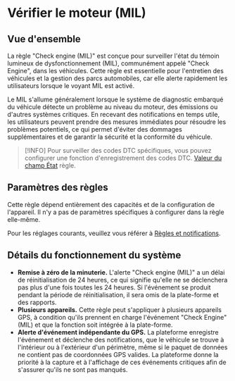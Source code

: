 # Vérifier le moteur (MIL)

## Vue d'ensemble

La règle "Check engine (MIL)" est conçue pour surveiller l'état du témoin lumineux de dysfonctionnement (MIL), communément appelé "Check Engine", dans les véhicules. Cette règle est essentielle pour l'entretien des véhicules et la gestion des parcs automobiles, car elle alerte rapidement les utilisateurs lorsque le voyant MIL est activé.

Le MIL s'allume généralement lorsque le système de diagnostic embarqué du véhicule détecte un problème au niveau du moteur, des émissions ou d'autres systèmes critiques. En recevant des notifications en temps utile, les utilisateurs peuvent prendre des mesures immédiates pour résoudre les problèmes potentiels, ce qui permet d'éviter des dommages supplémentaires et de garantir la sécurité et la conformité du véhicule.

> [!INFO]
> Pour surveiller des codes DTC spécifiques, vous pouvez configurer une fonction d'enregistrement des codes DTC. [Valeur du champ État](../entrees-et-sorties/valeur-du-champ-etat.md) règle.

## Paramètres des règles

Cette règle dépend entièrement des capacités et de la configuration de l'appareil. Il n'y a pas de paramètres spécifiques à configurer dans la règle elle-même.

Pour les réglages courants, veuillez vous référer à [Règles et notifications](../../regles-et-notifications.md).

## Détails du fonctionnement du système

- **Remise à zéro de la minuterie.** L'alerte "Check engine (MIL)" a un délai de réinitialisation de 24 heures, ce qui signifie qu'elle ne se déclenchera pas plus d'une fois toutes les 24 heures. Si l'événement se produit pendant la période de réinitialisation, il sera omis de la plate-forme et des rapports.
- **Plusieurs appareils.** Cette règle peut s'appliquer à plusieurs appareils GPS, à condition qu'ils prennent en charge l'événement "Check Engine" (MIL) et que la fonction soit intégrée à la plate-forme.
- **Alerte d'événement indépendante du GPS.** La plateforme enregistre l'événement et déclenche des notifications, que le véhicule se trouve à l'intérieur ou à l'extérieur d'un périmètre, même si le paquet de données ne contient pas de coordonnées GPS valides. La plateforme donne la priorité à la capture et à l'affichage de ces événements critiques afin de s'assurer qu'ils ne sont pas manqués.